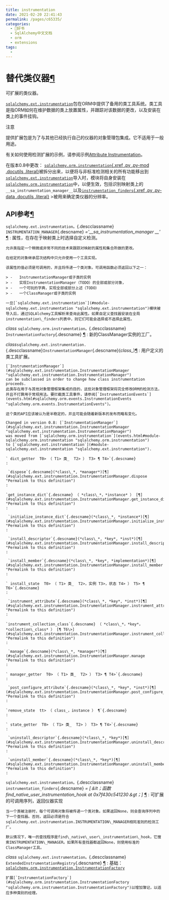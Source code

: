 ```yaml
---
title: instrumentation
date: 2021-02-20 22:41:43
permalink: /pages/c65335/
categories:
  - 📖好书
  - SqlAlchemy中文文档
  - orm
  - extensions
tags:
  - 
---
```

替代类仪器[¶](#module-sqlalchemy.ext.instrumentation "Permalink to this headline")
==================================================================================

可扩展的类仪器。

[`sqlalchemy.ext.instrumentation`](#module-sqlalchemy.ext.instrumentation "sqlalchemy.ext.instrumentation")包在ORM中提供了备用的类工具系统。类工具是指ORM如何在维护数据的类上放置属性，并跟踪对该数据的更改，以及安装在类上的事件挂钩。

注意

提供扩展包是为了与其他已经执行自己的仪器的对象管理包集成。它不适用于一般用途。

有关如何使用检测扩展的示例，请参阅示例[Attribute
Instrumentation](examples.html#examples-instrumentation)。

在版本0.8中更改： [`sqlalchemy.orm.instrumentation`{.xref .py .py-mod
.docutils
.literal}](events.html#module-sqlalchemy.orm.instrumentation "sqlalchemy.orm.instrumentation")被拆分出来，以便将与非标准检测相关的所有功能移出到[`sqlalchemy.ext.instrumentation`](#module-sqlalchemy.ext.instrumentation "sqlalchemy.ext.instrumentation")导入时，模块将自身安装在[`sqlalchemy.orm.instrumentation`](events.html#module-sqlalchemy.orm.instrumentation "sqlalchemy.orm.instrumentation")中，以便生效，包括识别映射类上的`__sa_instrumentation_manager__`以及[`instrumentation_finders`{.xref .py .py-data .docutils
.literal}](#sqlalchemy.ext.instrumentation.instrumentation_finders "sqlalchemy.ext.instrumentation.instrumentation_finders")
\>被用来确定类仪器的分辨率。

API参考[¶](#api-reference "Permalink to this headline")
-------------------------------------------------------

`sqlalchemy.ext.instrumentation。`{.descclassname} `INSTRUMENTATION_MANAGER`{.descname} *='\_\_sa\_instrumentation\_manager \_\_'* [¶](#sqlalchemy.ext.instrumentation.INSTRUMENTATION_MANAGER "Permalink to this definition")
:   属性，在存在于映射类上时选择自定义检测。

    允许类指定一个稍微或非常不同的技术来跟踪对映射的属性和集合所做的更改。

    在给定的对象继承层次结构中只允许使用一个工具实现。

    该属性的值必须是可调用的，并且将传递一个类对象。可调用函数必须返回以下之一：

    > -   InstrumentationManager或子类的实例
    > -   实现InstrumentationManager（TODO）的全部或部分对象，
    > -   一个可玩的字典，实现全部或部分上述（TODO）
    > -   一个ClassManager或子类的实例

    一旦[`sqlalchemy.ext.instrumentation`](#module-sqlalchemy.ext.instrumentation "sqlalchemy.ext.instrumentation")模块被导入后，通过SQLAlchemy工具解析来查询此属性。如果自定义查找器安装在全局instrumentation\_finders列表中，则它们可能会选择或不选择此属性。

*class* `sqlalchemy.orm.instrumentation。`{.descclassname} `InstrumentationFactory`{.descname} [¶](#sqlalchemy.orm.instrumentation.InstrumentationFactory "Permalink to this definition")
:   新的ClassManager实例的工厂。

 *class*`sqlalchemy.ext.instrumentation.`{.descclassname}`InstrumentationManager`{.descname}(*class\_*)[¶](#sqlalchemy.ext.instrumentation.InstrumentationManager "Permalink to this definition")
:   用户定义的类工具扩展。

    [`InstrumentationManager`](#sqlalchemy.ext.instrumentation.InstrumentationManager "sqlalchemy.ext.instrumentation.InstrumentationManager")
    can be subclassed in order to change how class instrumentation
    proceeds.
    此类存在用于与其他对象管理框架集成的目的，这些对象管理框架将完全修改ORM的检测方法，并且不打算用于常规用法。要拦截类工具事件，请参阅[`InstrumentationEvents`](events.html#sqlalchemy.orm.events.InstrumentationEvents "sqlalchemy.orm.events.InstrumentationEvents")。

    这个类的API应该被认为是半稳定的，并且可能会随着新版本的发布而略有变化。

    Changed in version 0.8: [`InstrumentationManager`](#sqlalchemy.ext.instrumentation.InstrumentationManager "sqlalchemy.ext.instrumentation.InstrumentationManager")
    was moved from [`sqlalchemy.orm.instrumentation`](events.html#module-sqlalchemy.orm.instrumentation "sqlalchemy.orm.instrumentation")
    to [`sqlalchemy.ext.instrumentation`](#module-sqlalchemy.ext.instrumentation "sqlalchemy.ext.instrumentation").

    ` dict_getter  T0> （ T1> 类_  T2> ） T3> ¶ T4>`{.descname}
    :   

     `dispose`{.descname}(*class\_*, *manager*)[¶](#sqlalchemy.ext.instrumentation.InstrumentationManager.dispose "Permalink to this definition")
    :   

    `get_instance_dict`{.descname} （ *class\_*，*instance* ） [¶](#sqlalchemy.ext.instrumentation.InstrumentationManager.get_instance_dict "Permalink to this definition")
    :   

     `initialize_instance_dict`{.descname}(*class\_*, *instance*)[¶](#sqlalchemy.ext.instrumentation.InstrumentationManager.initialize_instance_dict "Permalink to this definition")
    :   

     `install_descriptor`{.descname}(*class\_*, *key*, *inst*)[¶](#sqlalchemy.ext.instrumentation.InstrumentationManager.install_descriptor "Permalink to this definition")
    :   

     `install_member`{.descname}(*class\_*, *key*, *implementation*)[¶](#sqlalchemy.ext.instrumentation.InstrumentationManager.install_member "Permalink to this definition")
    :   

    ` install_state  T0> （ T1> 类_  T2>，实例 T3>，状态 T4> ） T5> ¶ T6>`{.descname}
    :   

     `instrument_attribute`{.descname}(*class\_*, *key*, *inst*)[¶](#sqlalchemy.ext.instrumentation.InstrumentationManager.instrument_attribute "Permalink to this definition")
    :   

    `instrument_collection_class`{.descname} （ *class\_*，*key*，*collection\_class* ） [¶ T6\>](#sqlalchemy.ext.instrumentation.InstrumentationManager.instrument_collection_class "Permalink to this definition")
    :   

     `manage`{.descname}(*class\_*, *manager*)[¶](#sqlalchemy.ext.instrumentation.InstrumentationManager.manage "Permalink to this definition")
    :   

    ` manager_getter  T0> （ T1> 类_  T2> ） T3> ¶ T4>`{.descname}
    :   

     `post_configure_attribute`{.descname}(*class\_*, *key*, *inst*)[¶](#sqlalchemy.ext.instrumentation.InstrumentationManager.post_configure_attribute "Permalink to this definition")
    :   

    `remove_state  tt> （ class_，instance ） ¶`{.descname}
    :   

    ` state_getter  T0> （ T1> 类_  T2> ） T3> ¶ T4>`{.descname}
    :   

     `uninstall_descriptor`{.descname}(*class\_*, *key*)[¶](#sqlalchemy.ext.instrumentation.InstrumentationManager.uninstall_descriptor "Permalink to this definition")
    :   

     `uninstall_member`{.descname}(*class\_*, *key*)[¶](#sqlalchemy.ext.instrumentation.InstrumentationManager.uninstall_member "Permalink to this definition")
    :   

`sqlalchemy.ext.instrumentation。`{.descclassname} `instrumentation_finders`{.descname} *= [＆lt；函数find\_native\_user\_instrumentation\_hook at 0x7f43​​0c541230＆gt；]* [¶](#sqlalchemy.ext.instrumentation.instrumentation_finders "Permalink to this definition")
:   可扩展的可调用序列，返回仪器实现

    当一个类被注册时，每个可调用对象将被传递一个类对象。如果返回None，则会查询序列中的下一个查找器。否则，返回必须是符合sqlalchemy.ext.instrumentation.INSTRUMENTATION\_MANAGER相同准则的检测工厂。

    默认情况下，唯一的查找程序是find\_native\_user\_instrumentation\_hook，它搜索INSTRUMENTATION\_MANAGER。如果所有查找器都返回None，则使用标准的ClassManager工具。

*class* `sqlalchemy.ext.instrumentation。`{.descclassname} `ExtendedInstrumentationRegistry`{.descname} [¶](#sqlalchemy.ext.instrumentation.ExtendedInstrumentationRegistry "Permalink to this definition")
:   基础：[`sqlalchemy.orm.instrumentation.InstrumentationFactory`](#sqlalchemy.orm.instrumentation.InstrumentationFactory "sqlalchemy.orm.instrumentation.InstrumentationFactory")

    扩展[`InstrumentationFactory`](#sqlalchemy.orm.instrumentation.InstrumentationFactory "sqlalchemy.orm.instrumentation.InstrumentationFactory")以增加簿记，以适应多种类别的经理。


